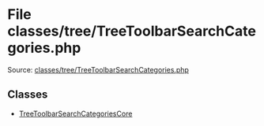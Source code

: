 File classes/tree/TreeToolbarSearchCategories.php
=========

Source: [classes/tree/TreeToolbarSearchCategories.php](https://github.com/PrestaShop/PrestaShop/blob/1.6.0.11/classes/tree/TreeToolbarSearchCategories.php)


Classes
-------

* [TreeToolbarSearchCategoriesCore](class.TreeToolbarSearchCategoriesCore.md)

